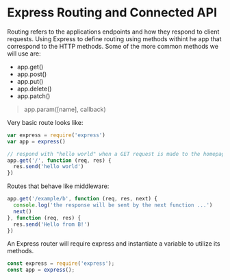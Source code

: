 # Express Routing and Connected API

Routing refers to the applications endpoints and how they respond to client requests. Using Express to define routing using methods withint he app that correspond to the HTTP methods. 
Some of the more common methods we will use are:
- app.get()
- app.post()
- app.put()
- app.delete()
- app.patch()

> app.param([name], callback)

Very basic route looks like:
```js
var express = require('express')
var app = express()

// respond with "hello world" when a GET request is made to the homepage
app.get('/', function (req, res) {
  res.send('hello world')
})
```

Routes that behave like middleware:
```js
app.get('/example/b', function (req, res, next) {
  console.log('the response will be sent by the next function ...')
  next()
}, function (req, res) {
  res.send('Hello from B!')
})
```

An Express router will require express and instantiate a variable to utilize its methods.
```js
const express = require('express');
const app = express();
```



